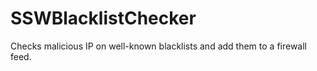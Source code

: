 # SSWBlacklistChecker
Checks malicious IP on well-known blacklists and add them to a firewall feed.
